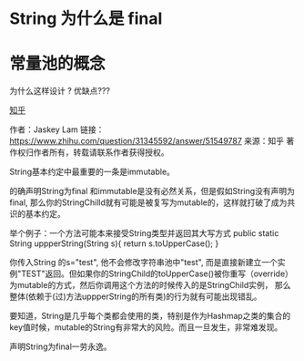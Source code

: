 # String  为什么是 final



# 常量池的概念



为什么这样设计 ? 优缺点???




[知乎](https://www.zhihu.com/question/31345592)


作者：Jaskey Lam
链接：https://www.zhihu.com/question/31345592/answer/51549787
来源：知乎
著作权归作者所有，转载请联系作者获得授权。

String基本约定中最重要的一条是immutable。

的确声明String为final 和immutable是没有必然关系，但是假如String没有声明为final, 那么你的StringChilld就有可能是被复写为mutable的，这样就打破了成为共识的基本约定。

举个例子：一个方法可能本来接受String类型并返回其大写方式
public static String uppperString(String s){
        return s.toUpperCase();
}

你传入String 的s="test", 他不会修改字符串池中"test", 而是直接新建立一个实例"TEST"返回。但如果你的StringChild的toUpperCase()被你重写（override）为mutable的方式，然后你调用这个方法的时候传入的是StringChild实例， 那么整体(依赖于(过)方法uppperString的所有类)的行为就有可能出现错乱。

要知道，String是几乎每个类都会使用的类，特别是作为Hashmap之类的集合的key值时候，mutable的String有非常大的风险。而且一旦发生，非常难发现。

声明String为final一劳永逸。


